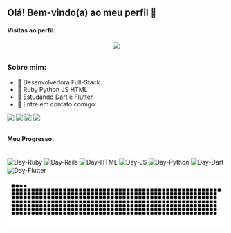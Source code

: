 ## Olá! Bem-vindo(a) ao meu perfil 👋

#### Visitas ao perfil:

<p align="center"> 
   <p align="center"> 
      <img alingn="center" src="https://profile-counter.glitch.me/DayraJefil/count.svg" />
   </p>
</p>

##

### Sobre mim:
- 🌱 Desenvolvedora Full-Stack
- 🎯 Ruby Python JS HTML
- 🎯 Estudando Dart e Flutter
- 📱 Entre em contato comigo:

<div> 
   <a href="https://www.instagram.com/dayrajefil" target="_blank"><img src="https://img.shields.io/badge/-Instagram-%23E4405F?style=for-the-badge&logo=instagram&logoColor=white" target="_blank"></a>
 	<a href="https://www.twitch.tv/dayrajefil" target="_blank"><img src="https://img.shields.io/badge/Twitch-9146FF?style=for-the-badge&logo=twitch&logoColor=white" target="_blank"></a>
   <a href="https://discord.com/channels/656971556974624788/691698054755123340" target="_blank"><img src="https://img.shields.io/badge/Discord-7289DA?style=for-the-badge&logo=discord&logoColor=white" target="_blank"></a> 
  <a href="https://www.linkedin.com/in/dayra-jefil-b9a1b2221/" target="_blank"><img src="https://img.shields.io/badge/-LinkedIn-%230077B5?style=for-the-badge&logo=linkedin&logoColor=white" target="_blank"></a> 
</div>

##
#### Meu Progresso:

<div style="display: inline_block"><br>
   <img align="center" alt="Day-Ruby" height="30" width="40" src="https://cdn.jsdelivr.net/gh/devicons/devicon/icons/ruby/ruby-original.svg">
  <img align="center" alt="Day-Rails" height="30" width="40" src="https://cdn.jsdelivr.net/gh/devicons/devicon/icons/rails/rails-plain.svg">
  <img align="center" alt="Day-HTML" height="30" width="40" src="https://cdn.jsdelivr.net/gh/devicons/devicon/icons/html5/html5-original.svg">
  <img align="center" alt="Day-JS" height="30" width="40" src="https://cdn.jsdelivr.net/gh/devicons/devicon/icons/javascript/javascript-original.svg">
  <img align="center" alt="Day-Python" height="30" width="40" src="https://cdn.jsdelivr.net/gh/devicons/devicon/icons/python/python-original.svg">
  <img align="center" alt="Day-Dart" height="30" width="40" src="https://cdn.jsdelivr.net/gh/devicons/devicon/icons/dart/dart-original.svg">
  <img align="center" alt="Day-Flutter" height="30" width="40" src="https://cdn.jsdelivr.net/gh/devicons/devicon/icons/flutter/flutter-original.svg">
   
   
</div>
<div>
     

   ![Snake animation](https://raw.githubusercontent.com/DayraJefil/DayraJefil/output/github-contribution-grid-snake.svg)
</div>

